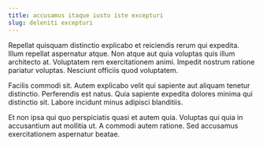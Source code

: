 ```yaml
---
title: accusamus itaque iusto iste excepturi
slug: deleniti excepturi
---
```


Repellat quisquam distinctio explicabo et reiciendis rerum qui expedita. Illum repellat aspernatur atque. Non atque aut quia voluptas quis illum architecto at. Voluptatem rem exercitationem animi. Impedit nostrum ratione pariatur voluptas. Nesciunt officiis quod voluptatem.

Facilis commodi sit. Autem explicabo velit qui sapiente aut aliquam tenetur distinctio. Perferendis est natus. Quia sapiente expedita dolores minima qui distinctio sit. Labore incidunt minus adipisci blanditiis.

Et non ipsa qui quo perspiciatis quasi et autem quia. Voluptas qui quia in accusantium aut mollitia ut. A commodi autem ratione. Sed accusamus exercitationem aspernatur beatae.
